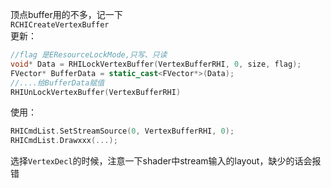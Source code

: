 顶点buffer用的不多，记一下  
`RCHICreateVertexBuffer`  
更新：  
```cpp
//flag 是EResourceLockMode,只写、只读
void* Data = RHILockVertexBuffer(VertexBufferRHI, 0, size, flag);
FVector* BufferData = static_cast<FVector*>(Data);
//....给BufferData赋值
RHIUnLockVertexBuffer(VertexBufferRHI)
```  
使用：
```cpp
RHICmdList.SetStreamSource(0, VertexBufferRHI, 0);
RHICmdList.Drawxxx(...);
```  
选择`VertexDecl`的时候，注意一下shader中stream输入的layout，缺少的话会报错  
